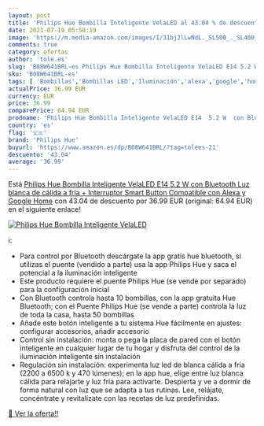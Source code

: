 ```yaml
---
layout: post
title: 'Philips Hue Bombilla Inteligente VelaLED al 43.04 % de descuento'
date: 2021-07-19 05:50:19
image: 'https://m.media-amazon.com/images/I/31bj2lLwNdL._SL500_._SL400_.jpg'
comments: true
category: ofertas
author: 'tole.es'
slug: 'B08W641BRL-es Philips Hue Bombilla Inteligente VelaLED E14 5.2 W con...'
sku: 'B08W641BRL-es'
tags: [ 'Bombillas','Bombillas LED','Iluminación','alexa','google','home','hue','philips','philips hue', ]
actualPrice: 36.99 EUR
currency: EUR
price: 36.99
comparePrice: 64.94 EUR
prodname: 'Philips Hue Bombilla Inteligente VelaLED E14  5.2 W  con Bluetooth  Luz blanca de cálida a fría + Interruptor Smart Button  Compatible con Alexa y Google Home'
country: 'es'
flag: '🇪🇸'
brand: 'Philips Hue'
buyurl: 'https://www.amazon.es/dp/B08W641BRL/?tag=tolees-21'
descuento: '43.04'
average: '36.99'
---
```


Está [Philips Hue Bombilla Inteligente VelaLED E14  5.2 W  con Bluetooth  Luz blanca de cálida a fría + Interruptor Smart Button  Compatible con Alexa y Google Home](https://www.amazon.es/dp/B08W641BRL/?tag=tolees-21) con 43.04 de descuento por 36.99 EUR (original: 64.94 EUR) en el siguiente enlace!

[![Philips Hue Bombilla Inteligente VelaLED](https://m.media-amazon.com/images/I/31bj2lLwNdL._SL500_._SL400_.jpg)](https://www.amazon.es/dp/B08W641BRL/?tag=tolees-21)

ℹ️:

- Para control por Bluetooth descárgate la app gratis hue bluetooth, si utilizas el puente (vendido a parte) usa la app Philips Hue y saca el potencial a la iluminación inteligente
- Este producto requiere el puente Philips Hue (se vende por separado) para la configuración inicial
- Con Bluetooth controla hasta 10 bombillas, con la app gratuita Hue Bluetooth; con el Puente Philips Hue (se vende a parte) controla la luz de toda la casa, hasta 50 bombillas
- Añade este botón inteligente a tu sistema Hue fácilmente en ajustes: configurar accesorios, añadir accesorio
- Control sin instalación: monta o pega la placa de pared con el botón inteligente en cualquier lugar de tu hogar y disfruta del control de la iluminación inteligente sin instalación
- Regulación sin instalación: experimenta luz led de blanca cálida a fría (2200 a 6500 k y 470 lúmenes); en la app hue, elige entre luz blanca cálida para relajarte y luz fría para activarte. Despierta y ve a dormir de forma natural con luz que se adapta a tus rutinas. Lee, relájate, concéntrate y revitalízate con las recetas de luz predefinidas.

[🛒 Ver la oferta!!](https://www.amazon.es/dp/B08W641BRL/?tag=tolees-21)
